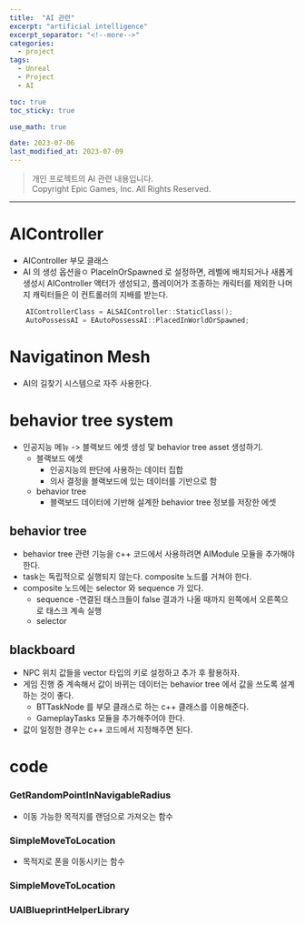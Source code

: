 ```yaml
---
title:  "AI 관련"
excerpt: "artificial intelligence"
excerpt_separator: "<!--more-->"
categories:
  - project
tags:
  - Unreal
  - Project
  - AI

toc: true
toc_sticky: true

use_math: true

date: 2023-07-06
last_modified_at: 2023-07-09
---
```

> 개인 프로젝트의 AI 관련 내용입니다.  
> Copyright Epic Games, Inc. All Rights Reserved.
---

# AIController
- AIController 부모 클래스
- AI 의 생성 옵션을ㅇ PlaceInOrSpawned 로 설정하면, 레벨에 배치되거나 새롭게 생성시 AIController 액터가 생성되고, 플레이어가 조종하는 캐릭터를 제외한 나머지 캐릭터들은 이 컨트롤러의 지배를 받는다.


```cpp
	AIControllerClass = ALSAIController::StaticClass();
	AutoPossessAI = EAutoPossessAI::PlacedInWorldOrSpawned;
```

# Navigatinon Mesh
- AI의 길찾기 시스템으로 자주 사용한다.

# behavior tree system
- 인공지능 메뉴 -> 블랙보드 에셋 생성 맟 behavior tree asset 생성하기.
  - 블랙보드 에셋
    - 인공지능의 판단에 사용하는 데이터 집합
    - 의사 결정을 블랙보드에 있는 데이터를 기반으로 함
  - behavior tree
    - 블랙보드 데이터에 기반해 설계한 behavior tree 정보를 저장한 에셋

##  behavior tree
- behavior tree 관련 기능을 c++ 코드에서 사용하려면 AIModule 모듈을 추가해야 한다.
- task는 독립적으로 실행되지 않는다. composite 노드를 거쳐야 한다.
- composite 노드에는 selector 와 sequence 가 있다.
  - sequence
    -연결된 태스크들이 false 결과가 나올 때까지 왼쪽에서 오른쪽으로 태스크 계속 실행
  - selector

## blackboard
- NPC 위치 값들을 vector 타입의 키로 설정하고 추가 후  활용하자.
- 게임 진행 중 계속해서 값이 바뀌는 데이터는 behavior tree 에서 값을 쓰도록 설계하는 것이 좋다.
  - BTTaskNode 를 부모 클래스로 하는 c++ 클래스를 이용해준다.
  - GameplayTasks 모듈을 추가해주어야 한다.
- 값이 일정한 경우는 c++ 코드에서 지정해주면 된다.

# code

### GetRandomPointInNavigableRadius
- 이동 가능한 목적지를 랜덤으로 가져오는 함수

### SimpleMoveToLocation
-  목적지로 폰을 이동시키는 함수

### SimpleMoveToLocation

### UAIBlueprintHelperLibrary

